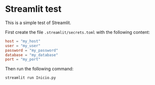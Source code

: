 # Streamlit test

This is a simple test of Streamlit.

First create the file `.streamlit/secrets.toml` with the following content:

```toml
host = "my_host"
user = "my_user"
password = "my_password"
database = "my_database"
port = "my_port"
```

Then run the following command:

```bash
streamlit run Inicio.py
```